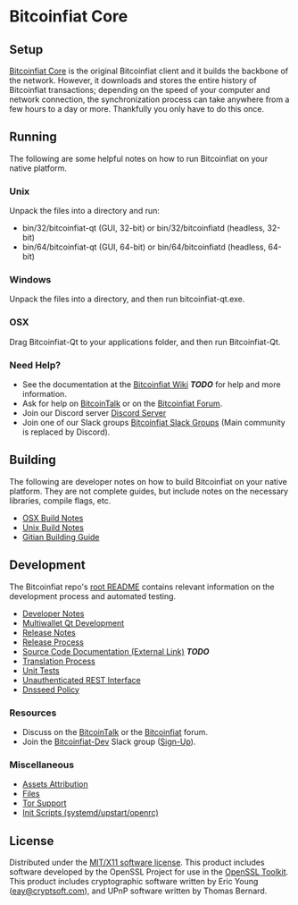 Bitcoinfiat Core
=====================

Setup
---------------------
[Bitcoinfiat Core](http://bitcoinfiat.io/wallet) is the original Bitcoinfiat client and it builds the backbone of the network. However, it downloads and stores the entire history of Bitcoinfiat transactions; depending on the speed of your computer and network connection, the synchronization process can take anywhere from a few hours to a day or more. Thankfully you only have to do this once.

Running
---------------------
The following are some helpful notes on how to run Bitcoinfiat on your native platform.

### Unix

Unpack the files into a directory and run:

- bin/32/bitcoinfiat-qt (GUI, 32-bit) or bin/32/bitcoinfiatd (headless, 32-bit)
- bin/64/bitcoinfiat-qt (GUI, 64-bit) or bin/64/bitcoinfiatd (headless, 64-bit)

### Windows

Unpack the files into a directory, and then run bitcoinfiat-qt.exe.

### OSX

Drag Bitcoinfiat-Qt to your applications folder, and then run Bitcoinfiat-Qt.

### Need Help?

* See the documentation at the [Bitcoinfiat Wiki](https://en.bitcoin.it/wiki/Main_Page) ***TODO***
for help and more information.
* Ask for help on [BitcoinTalk](https://bitcointalk.org/index.php?topic=1262920.0) or on the [Bitcoinfiat Forum](http://forum.bitcoinfiat.io/).
* Join our Discord server [Discord Server](https://discord.bitcoinfiat.io)
* Join one of our Slack groups [Bitcoinfiat Slack Groups](https://bitcoinfiat.io/slack-logins/) (Main community is replaced by Discord).

Building
---------------------
The following are developer notes on how to build Bitcoinfiat on your native platform. They are not complete guides, but include notes on the necessary libraries, compile flags, etc.

- [OSX Build Notes](build-osx.md)
- [Unix Build Notes](build-unix.md)
- [Gitian Building Guide](gitian-building.md)

Development
---------------------
The Bitcoinfiat repo's [root README](https://github.com/bitcoinfiat-coin/Bitcoinfiat/blob/master/README.md) contains relevant information on the development process and automated testing.

- [Developer Notes](developer-notes.md)
- [Multiwallet Qt Development](multiwallet-qt.md)
- [Release Notes](release-notes.md)
- [Release Process](release-process.md)
- [Source Code Documentation (External Link)](https://dev.visucore.com/bitcoin/doxygen/) ***TODO***
- [Translation Process](translation_process.md)
- [Unit Tests](unit-tests.md)
- [Unauthenticated REST Interface](REST-interface.md)
- [Dnsseed Policy](dnsseed-policy.md)

### Resources

* Discuss on the [BitcoinTalk](https://bitcointalk.org/index.php?topic=1262920.0) or the [Bitcoinfiat](http://forum.bitcoinfiat.io/) forum.
* Join the [Bitcoinfiat-Dev](https://bitcoinfiat-dev.slack.com/) Slack group ([Sign-Up](https://bitcoinfiat-dev.herokuapp.com/)).

### Miscellaneous
- [Assets Attribution](assets-attribution.md)
- [Files](files.md)
- [Tor Support](tor.md)
- [Init Scripts (systemd/upstart/openrc)](init.md)

License
---------------------
Distributed under the [MIT/X11 software license](http://www.opensource.org/licenses/mit-license.php).
This product includes software developed by the OpenSSL Project for use in the [OpenSSL Toolkit](https://www.openssl.org/). This product includes
cryptographic software written by Eric Young ([eay@cryptsoft.com](mailto:eay@cryptsoft.com)), and UPnP software written by Thomas Bernard.
